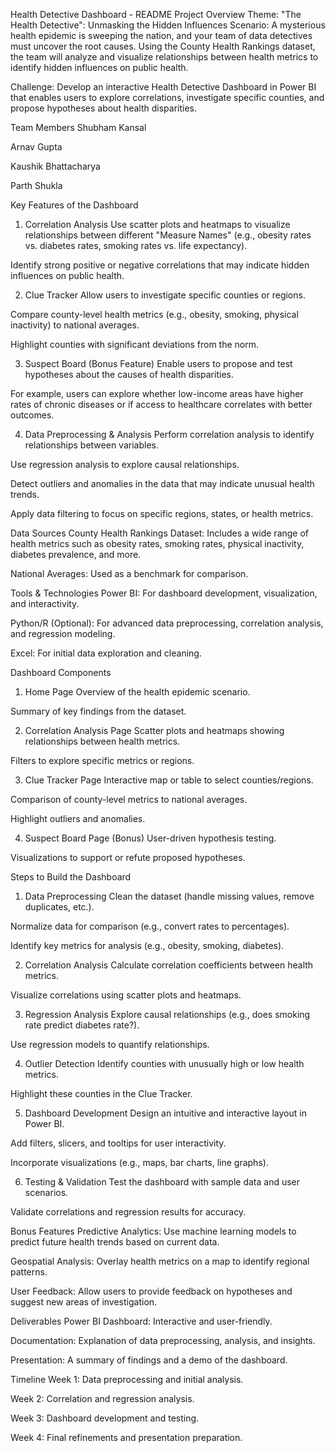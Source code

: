 Health Detective Dashboard - README
Project Overview
Theme: "The Health Detective": Unmasking the Hidden Influences
Scenario: A mysterious health epidemic is sweeping the nation, and your team of data detectives must uncover the root causes. Using the County Health Rankings dataset, the team will analyze and visualize relationships between health metrics to identify hidden influences on public health.

Challenge: Develop an interactive Health Detective Dashboard in Power BI that enables users to explore correlations, investigate specific counties, and propose hypotheses about health disparities.

Team Members
Shubham Kansal

Arnav Gupta

Kaushik Bhattacharya

Parth Shukla

Key Features of the Dashboard
1. Correlation Analysis
Use scatter plots and heatmaps to visualize relationships between different "Measure Names" (e.g., obesity rates vs. diabetes rates, smoking rates vs. life expectancy).

Identify strong positive or negative correlations that may indicate hidden influences on public health.

2. Clue Tracker
Allow users to investigate specific counties or regions.

Compare county-level health metrics (e.g., obesity, smoking, physical inactivity) to national averages.

Highlight counties with significant deviations from the norm.

3. Suspect Board (Bonus Feature)
Enable users to propose and test hypotheses about the causes of health disparities.

For example, users can explore whether low-income areas have higher rates of chronic diseases or if access to healthcare correlates with better outcomes.

4. Data Preprocessing & Analysis
Perform correlation analysis to identify relationships between variables.

Use regression analysis to explore causal relationships.

Detect outliers and anomalies in the data that may indicate unusual health trends.

Apply data filtering to focus on specific regions, states, or health metrics.

Data Sources
County Health Rankings Dataset: Includes a wide range of health metrics such as obesity rates, smoking rates, physical inactivity, diabetes prevalence, and more.

National Averages: Used as a benchmark for comparison.

Tools & Technologies
Power BI: For dashboard development, visualization, and interactivity.

Python/R (Optional): For advanced data preprocessing, correlation analysis, and regression modeling.

Excel: For initial data exploration and cleaning.

Dashboard Components
1. Home Page
Overview of the health epidemic scenario.

Summary of key findings from the dataset.

2. Correlation Analysis Page
Scatter plots and heatmaps showing relationships between health metrics.

Filters to explore specific metrics or regions.

3. Clue Tracker Page
Interactive map or table to select counties/regions.

Comparison of county-level metrics to national averages.

Highlight outliers and anomalies.

4. Suspect Board Page (Bonus)
User-driven hypothesis testing.

Visualizations to support or refute proposed hypotheses.

Steps to Build the Dashboard
1. Data Preprocessing
Clean the dataset (handle missing values, remove duplicates, etc.).

Normalize data for comparison (e.g., convert rates to percentages).

Identify key metrics for analysis (e.g., obesity, smoking, diabetes).

2. Correlation Analysis
Calculate correlation coefficients between health metrics.

Visualize correlations using scatter plots and heatmaps.

3. Regression Analysis
Explore causal relationships (e.g., does smoking rate predict diabetes rate?).

Use regression models to quantify relationships.

4. Outlier Detection
Identify counties with unusually high or low health metrics.

Highlight these counties in the Clue Tracker.

5. Dashboard Development
Design an intuitive and interactive layout in Power BI.

Add filters, slicers, and tooltips for user interactivity.

Incorporate visualizations (e.g., maps, bar charts, line graphs).

6. Testing & Validation
Test the dashboard with sample data and user scenarios.

Validate correlations and regression results for accuracy.

Bonus Features
Predictive Analytics: Use machine learning models to predict future health trends based on current data.

Geospatial Analysis: Overlay health metrics on a map to identify regional patterns.

User Feedback: Allow users to provide feedback on hypotheses and suggest new areas of investigation.

Deliverables
Power BI Dashboard: Interactive and user-friendly.

Documentation: Explanation of data preprocessing, analysis, and insights.

Presentation: A summary of findings and a demo of the dashboard.

Timeline
Week 1: Data preprocessing and initial analysis.

Week 2: Correlation and regression analysis.

Week 3: Dashboard development and testing.

Week 4: Final refinements and presentation preparation.
